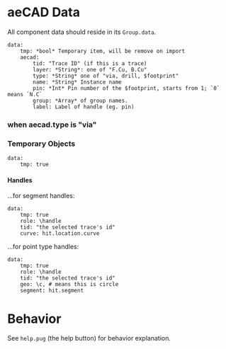 # aeCAD Data

All component data should reside in its `Group.data`.


    data:
        tmp: *bool* Temporary item, will be remove on import
        aecad:
            tid: "Trace ID" (if this is a trace)
            layer: *String*: one of "F.Cu, B.Cu"
            type: *String* one of "via, drill, $footprint"
            name: *String* Instance name
            pin: *Int* Pin number of the $footprint, starts from 1; `0` means `N.C`
            group: *Array* of group names.
            label: Label of handle (eg. pin)

### when aecad.type is "via"


### Temporary Objects

```
data:
    tmp: true
```

#### Handles

...for segment handles:
```
data:
    tmp: true
    role: \handle
    tid: "the selected trace's id"
    curve: hit.location.curve
```
...for point type handles:
```
data:
    tmp: true
    role: \handle
    tid: "the selected trace's id"
    geo: \c, # means this is circle
    segment: hit.segment
```

# Behavior

See `help.pug` (the help button) for behavior explanation.
